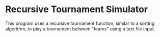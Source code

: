# Recursive Tournament Simulator

This program uses a recursive tournament function, similar 
to a sorting algorithm, to play a tournament between "teams"
using a text file input.